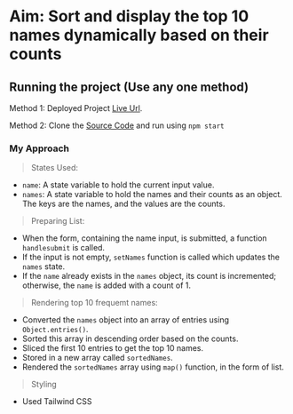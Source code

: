 # Aim: Sort and display the top 10 names dynamically based on their counts

## Running the project (Use any one method)

Method 1: Deployed Project [Live Url](https://spyne-names.onrender.com).

Method 2: Clone the [Source Code](https://github.com/VishalMX3/spyne-names) and run using `npm start`

### My Approach

> States Used:

- `name`: A state variable to hold the current input value.
- `names`: A state variable to hold the names and their counts as an object. The keys are the names, and the values are the counts.

> Preparing List:

- When the form, containing the name input, is submitted, a function `handlesubmit` is called.
- If the input is not empty, `setNames` function is called which updates the `names` state.
- If the `name` already exists in the `names` object, its count is incremented; otherwise, the `name` is added with a count of 1.

> Rendering top 10 frequemt names:

- Converted the `names` object into an array of entries using `Object.entries()`.
- Sorted this array in descending order based on the counts.
- Sliced the first 10 entries to get the top 10 names.
- Stored in a new array called `sortedNames`.
- Rendered the `sortedNames` array using `map()` function, in the form of list.

> Styling

- Used Tailwind CSS
